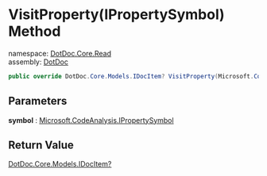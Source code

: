 ﻿# VisitProperty\(IPropertySymbol\) Method

namespace: [DotDoc\.Core\.Read](../../DotDoc.Core.Read.md)<br />
assembly: [DotDoc](../../../DotDoc.md)



```csharp
public override DotDoc.Core.Models.IDocItem? VisitProperty(Microsoft.CodeAnalysis.IPropertySymbol symbol);
```

## Parameters

__symbol__ : [Microsoft\.CodeAnalysis\.IPropertySymbol](https://docs.microsoft.com/dotnet/api/Microsoft.CodeAnalysis.IPropertySymbol)



## Return Value

[DotDoc\.Core\.Models\.IDocItem?](../../../DotDoc/DotDoc.Core.Models/IDocItem.md)



